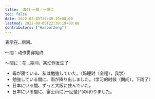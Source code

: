 ```yaml
---
title: 【N4】～間／～間に
toc: false
date: 2022-08-05T22:39:19+08:00
lastmod: 2022-08-05T22:39:19+08:00
contributors: ["HarborZeng"]
---
```


表示在...期间。

～間：动作贯穿始终

～間に：在...期间，某动作发生了

- 母が寝ている、私は勉強していた。（妈睡时（全程），我学）
- 勉強している間に、雨が降り出しました。（学习的时候（期间），下雨了）
- 日本にいる間、ずっと大阪に住んでいた。
- 日本にいる間に、富士山に[一回登]^(のぼ)りました。

